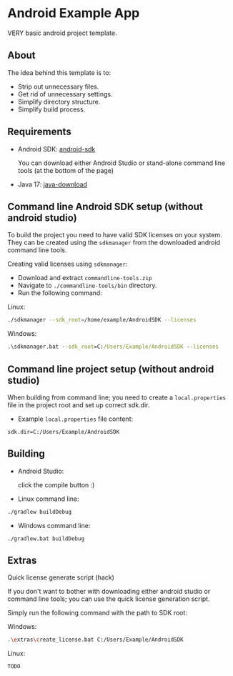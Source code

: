 # Android Example App
VERY basic android project template.

## About
The idea behind this template is to:
  - Strip out unnecessary files.
  - Get rid of unnecessary settings.
  - Simplify directory structure.
  - Simplify build process.


## Requirements
- Android SDK: [android-sdk](https://developer.android.com/studio)

    You can download either Android Studio or stand-alone command line tools (at the bottom of the page)
    

- Java 17: [java-download](https://www.oracle.com/java/technologies/downloads/)


## Command line Android SDK setup (without android studio)

To build the project you need to have valid SDK licenses on your system. They can be created using the `sdkmanager` from 
the downloaded android command line tools.

Creating valid licenses using `sdkmanager`:
- Download and extract `commandline-tools.zip`
- Navigate to `./commandline-tools/bin` directory.
- Run the following command:

Linux:
```sh
./sdkmanager --sdk_root=/home/example/AndroidSDK --licenses

```
Windows:
```cmd
.\sdkmanager.bat --sdk_root=C:/Users/Example/AndroidSDK --licenses
```
    

## Command line project setup (without android studio)

When building from command line; you need to create a `local.properties` file in the project root and set up correct sdk.dir.
- Example `local.properties` file content:
```
sdk.dir=C:/Users/Example/AndroidSDK
```


## Building
- Android Studio:
  
  click the compile button :)
- Linux command line:
```sh
./gradlew buildDebug
```
- Windows command line:
```
./gradlew.bat buildDebug
```

## Extras
Quick license generate script (hack)

If you don't want to bother with downloading either android studio or command line tools; you can use the
quick license generation script.

Simply run the following command with the path to SDK root:

Windows:
```sh
.\extras\create_license.bat C:/Users/Example/AndroidSDK
```

Linux:
```sh
TODO
```

